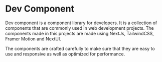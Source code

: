 # Dev Component

Dev component is a component library for developers. It is a collection of components that are commonly used in web development projects. The components made in this projects are made using NextJs, TailwindCSS, Framer Motion and NextUI.

The components are crafted carefully to make sure that they are easy to use and responsive as well as optimized for performance.